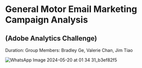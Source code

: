 # General Motor Email Marketing Campaign Analysis 
## (Adobe Analytics Challenge)

Duration: 
Group Members: Bradley Ge, Valerie Chan, Jim Tiao  

![WhatsApp Image 2024-05-20 at 01 34 31_b3ef82f5](https://github.com/BradleyGe/General-Motor-Email-Marketing-Campaign-Analysis-Adobe-Analytics-Challenge-/assets/141160516/324e15b6-a25c-4ce9-b739-3e11b08b7cdc)
